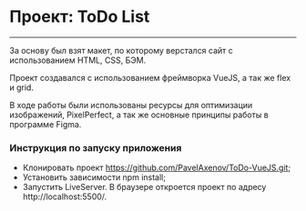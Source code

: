 # Проект: ToDo List
___
За основу был взят макет, по которому верстался сайт с использованием HTML, CSS, БЭМ.

Проект создавался с использованием фреймворка VueJS, а так же flex и grid.

В ходе работы были использованы ресурсы для оптимизации изображений, PixelPerfect, а так же основные принципы работы в программе Figma.

### Инструкция по запуску приложения

* Клонировать проект https://github.com/PavelAxenov/ToDo-VueJS.git;
* Установить зависимости npm install;
* Запустить LiveServer. В браузере откроется проект по адресу http://localhost:5500/.
